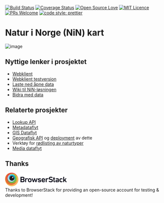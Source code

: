 [![Build Status](https://travis-ci.org/Artsdatabanken/nin-kart-frontend.svg?branch=master)](https://travis-ci.org/Artsdatabanken/nin-kart-frontend)
[![Coverage Status](https://coveralls.io/repos/github/Artsdatabanken/nin-kart-frontend/badge.svg?branch=master)](https://coveralls.io/github/Artsdatabanken/nin-kart-frontend?branch=master)
[![Open Source Love](https://badges.frapsoft.com/os/v2/open-source.svg?v=103)](https://github.com/ellerbrock/open-source-badges/)
[![MIT Licence](https://badges.frapsoft.com/os/mit/mit.svg?v=103)](https://opensource.org/licenses/mit-license.php)
[![PRs Welcome](https://img.shields.io/badge/PRs-welcome-brightgreen.svg)](CONTRIBUTING.md#pull-requests)
[![code style: prettier](https://img.shields.io/badge/code_style-prettier-ff69b4.svg?style=flat-square)](https://github.com/prettier/prettier)

# Natur i Norge (NiN) kart

![image](https://user-images.githubusercontent.com/17450081/55809911-0804fa80-5ae7-11e9-83e8-31c835f239c9.png)

## Nyttige lenker i prosjektet

- [Webklient](https://nin.artsdatabanken.no)
- [Webklient testversion](https://nin.test.artsdatabanken.no)
- [Laste ned åpne data](https://data.artsdatabanken.no/Natur_i_Norge)
- [Wiki til NiN-løsningen](https://github.com/Artsdatabanken/nin-kart-frontend/wiki/)
- [Bidra med data](https://github.com/Artsdatabanken/nin-kart-frontend/wiki/%C3%98nsker-du-%C3%A5-bidra-med-data%3F)

## Relaterte prosjekter

- [Lookup API](https://github.com/Artsdatabanken/generic-substring-lookup-api)
- [Metadataflyt](https://github.com/artsdatabanken/kverna)
- [GIS Dataflyt](https://github.com/artsdatabanken/grunnkart-dataflyt)
- [Geografisk API](https://github.com/Artsdatabanken/rasterQ) og [deployment](https://github.com/Artsdatabanken/rasterUploader) av dette
- Verktøy for [rødlisting av naturtyper](https://github.com/Artsdatabanken/natty)
- [Media dataflyt](https://github.com/Artsdatabanken/ografika)

## Thanks

<a href="https://www.browserstack.com/"><img src="doc/Browserstack-logo.svg" width="200px">
</a>
<br/>Thanks to BrowserStack for providing an open-source account for testing & development!
